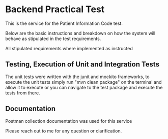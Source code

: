 # Backend Practical Test 

This is the service for the Patient Information Code test.

Below are the basic instructions and breakdown on how the system will
behave as stipulated in the test requirements.

All stipulated requirements where implemented as instructed

## Testing, Execution of Unit and Integration Tests
The unit tests were written with the junit and mockito frameworks,
to execute the unit tests simply run "mvn clean package" on the terminal and allow 
it to execute or you can navigate to the test package and execute the tests from there.

## Documentation
Postman collection documentation was used for this service

Please reach out to me for any question or clarification.